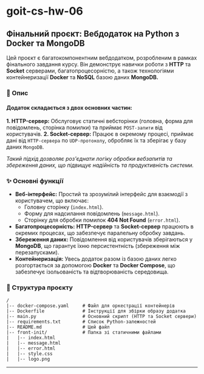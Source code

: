 # goit-cs-hw-06
## Фінальний проєкт: Вебдодаток на Python з Docker та MongoDB
Цей проєкт є багатокомпонентним вебдодатком, розробленим в рамках фінального завдання курсу. Він демонструє навички роботи з **HTTP** та **Socket** серверами, багатопроцесорністю, а також технологіями контейнеризації **Docker** та **NoSQL** базою даних **MongoDB.**

### 🚀 Опис
#### Додаток складається з двох основних частин:
**1. HTTP-сервер:** Обслуговує статичні вебсторінки (головна, форма для повідомлень, сторінка помилки) та приймає `POST-запити` від користувачів.
**2. Socket-сервер:** Працює в окремому процесі, приймає дані від `HTTP-сервера` по `UDP-протоколу`, обробляє їх та зберігає у базу даних `MongoDB`.

*Такий підхід дозволяє роз'єднати логіку обробки вебзапитів та збереження даних, що підвищує надійність та продуктивність системи.*

### ✨ Основні функції
- **Веб-інтерфейс:** Простий та зрозумілий інтерфейс для взаємодії з користувачем, що включає:
  - Головну сторінку (`index.html`).
  - Форму для надсилання повідомлень (`message.html`).
  - Сторінку для обробки помилок **404 Not Found** (`error.html`).
- **Багатопроцесорність:** **HTTP-сервер** та **Socket-сервер** працюють в окремих процесах, що забезпечує паралельну обробку завдань.
- **Збереження даних:** Повідомлення від користувачів зберігаються у **MongoDB**, що гарантує їхню персистентність (збереження між перезапусками).
- **Контейнеризація:** Увесь додаток разом із базою даних легко розгортається за допомогою **Docker** та **Docker Compose**, що забезпечує ізольованість та відтворюваність середовища.

### 📁 Структура проєкту
    /
    |-- docker-compose.yaml     # Файл для оркестрації контейнерів
    |-- Dockerfile              # Інструкції для збірки образу додатка
    |-- main.py                 # Основний скрипт (HTTP та Socket сервери)
    |-- requirements.txt        # Список Python-залежностей
    |-- README.md               # Цей файл
    |-- front-init/             # Папка зі статичними файлами
    |   |-- index.html
    |   |-- message.html
    |   |-- error.html
    |   |-- style.css
    |   |-- logo.png

------------
